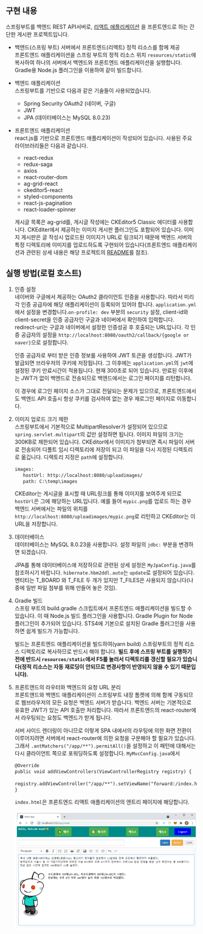 ## 구현 내용

스프링부트를 백엔드 REST API서버로, [리액트 애플리케이션](https://github.com/boyd-dev/SimpleReactApp/tree/board) 을 프론트엔드로 하는 간단한 게시판 프로젝트입니다. 

* 백엔드(스프링 부트) 서버에서 프론트엔드(리액트) 정적 리소스를 함께 제공  
  프론트엔드 애플리케이션을 스프링 부트의 정적 리소스 위치 `resources/static`에 복사하여 하나의 서버에서 백엔드와 프론트엔드 애플리케이션을 
  실행합니다. Gradle용 Node.js 플러그인을 이용하여 같이 빌드합니다.  

  
* 백엔드 애플리케이션  
  스프링부트를 기반으로 다음과 같은 기술들이 사용되었습니다.
  - Spring Security OAuth2 (네이버, 구글)
  - JWT  
  - JPA (데이터베이스는 MySQL 8.0.23)  
  
  
* 프론트엔드 애플리케이션  
  react.js를 기반으로 프론트엔드 애플리케이션이 작성되어 있습니다. 사용된 주요 라이브러리들은 다음과 같습니다.
  
  - react-redux
  - redux-saga
  - axios
  - react-router-dom
  - ag-grid-react
  - ckeditor5-react
  - styled-components
  - react-js-pagination
  - react-loader-spinner    
  
  게시글 목록은 ag-grid를, 게시글 작성에는 CKEditor5 Classic 에디터를 사용합니다. CKEditer에서 제공하는 이미지 게시판 플러그인도 포함되어 있습니다. 이미지 게시판은 글 작성시 
  업로드된 이미지가 URL로 링크되기 때문에 백엔드 서버의 특정 디렉토리에 이미지를 업로드하도록 구현되어 있습니다(프론트엔드 애플리케이션과 관련된 상세 내용은 해당 프로젝트의 
  [README](https://github.com/boyd-dev/SimpleReactApp/tree/board)를 참조).

## 실행 방법(로컬 호스트)

1. 인증 설정  
   네이버와 구글에서 제공하는 OAuth2 클라이언트 인증을 사용합니다. 따라서 미리 각 인증 공급자에 해당 애플리케이션이 등록되어 있어야 합니다.
`application.yml` 에서 설정을 변경합니다.`on-profile: dev` 부분의 `security` 설정, client-id와 client-secret을 
인증 공급자인 구글과 네이버에서 확인하여 입력합니다. redirect-uri는 구글과 네이버에서 설정한 인증성공 후 호출되는 URL입니다. 
각 인증 공급자의 설정을 `http://localhost:8080/oauth2/callback/{google or naver}`으로 설정합니다.

   인증 공급자로 부터 받은 인증 정보를 사용하여 JWT 토큰을 생성합니다. JWT가 발급되면 브라우저의 쿠키에 저장됩니다. 그 이후에는 `application.yml`의 `jwt`에 설정된 
   쿠키 만료시간이 적용됩니다. 현재 300초로 되어 있습니다. 만료된 이후에는 JWT가 없이 백엔드로 전송되므로 백엔드에서는 로그인 페이지를 리턴합니다. 
   
   이 경우에 로그인 페이지 소스가 그대로 전달되는 문제가 있으므로, 프론트엔드에서도 백엔드 API 호출시 항상 쿠키를 검사하여 없는 경우 재로그인 페이지로 이동합니다.

2. 이미지 업로드 크기 제한  
   스프링부트에서 기본적으로 MultipartResolver가 설정되어 있으므로 `spring.servlet.multipart`의 값만 설정하면 됩니다. 이미지 파일의 크기는 300KB로 제한되어 있습니다. 
CKEditor에서 이미지가 첨부되면 즉시 파일이 서버로 전송되어 디폴트 임시 디렉토리에 저장이 되고 이 파일을 다시 지정된 디렉토리로 옮깁니다. 디렉토리 지정은 `path`에 설정합니다.

   ```
   images:
      hostUrl: http://localhost:8080/uploadimages/
      path: C:\temp\images
   ``` 

   CKEditor는 게시글을 표시할 때 URL링크를 통해 이미지를 보여주게 되므로 `hostUrl`은  그에 해당하는 URL입니다. 예를 들어 `mypic.png`를 업로드 하는 경우 
백엔드 서버에서는 파일의 위치를 `http://localhost:8080/uploadimages/mypic.png`로 리턴하고 CKEditor는 이 URL을 저장합니다.    
  
3. 데이터베이스  
   데이터베이스는 MySQL 8.0.23을 사용합니다. 설정 파일의 `jdbc:` 부분을 변경하면 되겠습니다.
   
   JPA를 통해 데이터베이스에 저장하므로 관련된 상세 설정은 `MyJpaConfig.java`를 참조하시기 바랍니다. 
   `hibernate.hbm2ddl.auto`는 `update`로 설정되어 있습니다.   
   엔티티는 T_BOARD 와 T_FILE 두 개가 있지만 T_FILES은 사용되지 않습니다(나중에 일반 파일 첨부를 위해 만들어 놓은 것임). 

4. Gradle 빌드  
   스프링 부트의 build.gradle 스크립트에서 프론트엔드 애플리케이션을 빌드할 수 있습니다. 이 때 Node.js 빌드 플러그인을 사용합니다. 
   Gradle Plugin for Node 플러그인이 추가되어 있습니다. STS4에 기본으로 설치된 Gradle 플러그인을 사용하면 쉽게 빌드가 가능합니다.
   
   
   빌드는 프론트엔드 애플리케이션을 빌드하여(yarn build) 스프링부트의 정적 리소스 디렉토리로 복사하므로 반드시 해야 합니다. <b>빌드 후에 스프링 부트를 
   실행하기 전에 반드시 `resources/static`에서 F5를 눌러서 디렉토리를 갱신할 필요가 있습니다(정적 리소스는 자동 재로딩이 안되므로 변경사항이 반영되지 않을 수 있기 때문입니다).</b>


5. 프론트엔드의 라우터와 백엔드의 요청 URL 분리  
   프론트엔드와 백엔드 애플리케이션이 스프링부트 내장 톰켓에 의해 함께 구동되므로 웹브라우저의 모든 요청은 백엔드 서버가 받습니다. 백엔드 서버는 기본적으로 유효한 JWT가 있는 API 호출만 처리합니다. 
   따라서 프론트엔드의 react-router에서 라우팅되는 요청도 백엔드가 받게 됩니다. 
   
   서버 사이드 렌더링이 아니므로 이렇게 SPA 내에서의 라우팅에 의한 화면 전환이 이루어지려면 
   서버에서 react-router에 의한 요청을 구분해야 할 필요가 있습니다. 그래서 `.antMatchers("/app/**").permitAll()`을 설정하고 이 패턴에 대해서는 
   다시 클라이언트 쪽으로 포워딩하도록 설정합니다. `MyMvcConfig.java`에서
   
   ```
   @Override
   public void addViewControllers(ViewControllerRegistry registry) {
        registry.addViewController("/app/**").setViewName("forward:/index.html");       
   }   
   ```    
   `index.html`은 프론트엔드 리액트 애플리케이션의 엔트리 페이지에 해당합니다.
   
   <img src="https://github.com/boyd-dev/SimpleSpringBootBoard/blob/main/example.PNG"/>
   